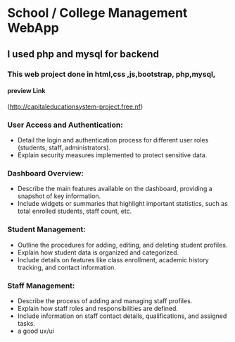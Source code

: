 # School / College Management WebApp

## I used php and mysql for backend 

### This  web project done in html,css ,js,bootstrap, php,mysql,

####  preview Link
 
 (http://capitaleducationsystem-project.free.nf)
 
### User Access and Authentication:

* Detail the login and authentication process for different user roles (students, staff, administrators).
* Explain security measures implemented to protect sensitive data.

### Dashboard Overview:

* Describe the main features available on the dashboard, providing a snapshot of key information.
* Include widgets or summaries that highlight important statistics, such as total enrolled students, staff count, etc.

### Student Management:

* Outline the procedures for adding, editing, and deleting student profiles.
* Explain how student data is organized and categorized.
* Include details on features like class enrollment, academic history tracking, and contact information.

### Staff Management:

* Describe the process of adding and managing staff profiles.
* Explain how staff roles and responsibilities are defined.
* Include information on staff contact details, qualifications, and assigned tasks.
* a good  ux/ui 
